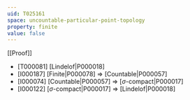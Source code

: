 ```yaml
---
uid: T025161
space: uncountable-particular-point-topology
property: finite
value: false
---
```

[[Proof]]

* [T000081] [Lindelof|P000018]
* [I000187] [Finite|P000078] => [Countable|P000057]
* [I000074] [Countable|P000057] => [$\sigma$-compact|P000017]
* [I000122] [$\sigma$-compact|P000017] => [Lindelof|P000018]

